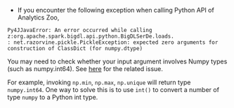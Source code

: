 * If you encounter the following exception when calling Python API of Analytics Zoo,
```
Py4JJavaError: An error occurred while calling z:org.apache.spark.bigdl.api.python.BigDLSerDe.loads.
: net.razorvine.pickle.PickleException: expected zero arguments for construction of ClassDict (for numpy.dtype)
```
You may need to check whether your input argument involves Numpy types (such as numpy.int64). See [here](https://issues.apache.org/jira/browse/SPARK-12157) for the related issue.

For example, invoking `np.min`, `np.max`, `np.unique` will return type `numpy.int64`. One way to solve this is to use `int()` to convert a number of type `numpy` to a Python int type.
